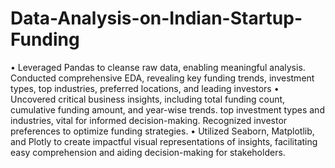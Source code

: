 # Data-Analysis-on-Indian-Startup-Funding

• Leveraged Pandas to cleanse raw data, enabling meaningful analysis. Conducted comprehensive EDA, revealing key 
  funding trends, investment types, top industries, preferred locations, and leading investors
• Uncovered critical business insights, including total funding count, cumulative funding amount, and year-wise trends. 
  top investment types and industries, vital for informed decision-making. Recognized investor preferences to optimize 
  funding strategies.
• Utilized Seaborn, Matplotlib, and Plotly to create impactful visual representations of insights, facilitating easy 
  comprehension and aiding decision-making for stakeholders.
